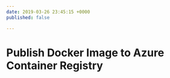 ```yaml
---
date: 2019-03-26 23:45:15 +0000
published: false

---
```

# Publish Docker Image to Azure Container Registry